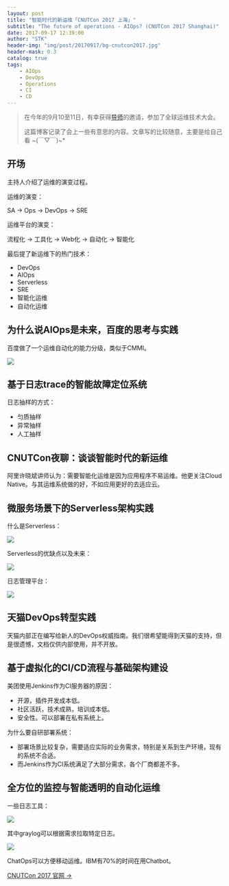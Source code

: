 ```yaml
---
layout: post
title: "智能时代的新运维「CNUTCon 2017 上海」"
subtitle: "The future of operations - AIOps? (CNUTCon 2017 Shanghai)"
date: 2017-09-17 12:39:00
author: "STK"
header-img: "img/post/20170917/bg-cnutcon2017.jpg"
header-mask: 0.3
catalog: true
tags:
    - AIOps
    - DevOps
    - Operations
    - CI
    - CD
---
```


> 在今年的9月10至11日，有幸获得[导师](http://softeng.nju.edu.cn/he/)的邀请，参加了全球运维技术大会。
>
> 这篇博客记录了会上一些有意思的内容。文章写的比较随意，主要是给自己看 ~(￣▽￣)~*

## 开场

主持人介绍了运维的演变过程。

运维的演变：

SA → Ops → DevOps → SRE

运维平台的演变：

流程化 → 工具化 → Web化 → 自动化 → 智能化

最后提了新运维下的热门技术：

- DevOps
- AIOps
- Serverless
- SRE
- 智能化运维
- 自动化运维

## 为什么说AIOps是未来，百度的思考与实践

百度做了一个运维自动化的能力分级，类似于CMMI。

![](img/post/20170917/baidu-aiops.png)

## 基于日志trace的智能故障定位系统

日志抽样的方式：

- 匀质抽样
- 异常抽样
- 人工抽样

## CNUTCon夜聊：谈谈智能时代的新运维

阿里许晓斌讲师认为：需要智能化运维是因为应用程序不易运维。他更关注Cloud Native。与其运维系统做的好，不如应用更好的去适应云。

## 微服务场景下的Serverless架构实践

什么是Serverless：

![](img/post/20170917/serverless-definition.png)

Serverless的优缺点以及未来：

![](img/post/20170917/serverless-summery.png)

日志管理平台：

![](img/post/20170917/serverless-log-platform.png)

## 天猫DevOps转型实践

天猫内部正在编写给新人的DevOps权威指南。我们很希望能得到天猫的支持，但是很遗憾，文档仅供内部使用，并不开放。

## 基于虚拟化的CI/CD流程与基础架构建设

美团使用Jenkins作为CI服务器的原因：

- 开源，插件开发成本低。
- 社区活跃，技术成熟，培训成本低。
- 安全性。可以部署在私有系统上。

为什么要自研部署系统：

- 部署场景比较复杂，需要适应实际的业务需求，特别是关系到生产环境，现有的系统不合适。
- 而Jenkins作为CI系统满足了大部分需求，各个厂商都差不多。

## 全方位的监控与智能透明的自动化运维

一些日志工具：

![](img/post/20170917/log-solution.png)

其中graylog可以根据需求拉取特定日志。

![](img/post/20170917/chatops.png)

ChatOps可以方便移动运维。IBM有70%的时间在用Chatbot。

[CNUTCon 2017 官网 →](http://www.cnutcon.com/)
